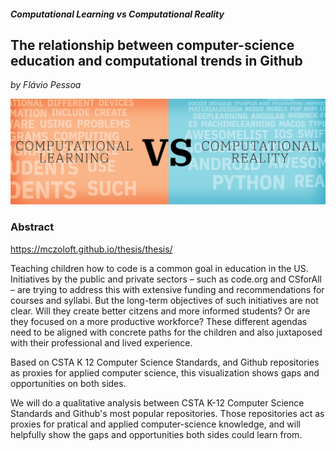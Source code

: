 ##### Computational Learning vs Computational Reality  
## The relationship between computer-science education and computational trends in Github

*by Flávio Pessoa*

![alt text][dataviz]

[dataviz]: preview.png "Preview"

### Abstract

https://mczoloft.github.io/thesis/thesis/

Teaching children how to code is a common goal in education in the US. Initiatives by the public and private sectors – such as code.org and CSforAll – are trying to address this with extensive funding and recommendations for courses and syllabi. But the long-term objectives of such initiatives are not clear. Will they create better citzens and more informed students? Or are they focused on a more productive workforce? These different agendas need to be aligned with concrete paths for the children and also juxtaposed with their professional and lived experience.  

Based on CSTA K 12 Computer Science Standards, and Github repositories as proxies for applied computer science, this visualization shows gaps and opportunities on both sides.  

We will do a qualitative analysis between CSTA K-12 Computer Science Standards and Github's most popular repositories. Those repositories act as proxies for pratical and applied computer-science knowledge, and will helpfully show the gaps and opportunities both sides could learn from.